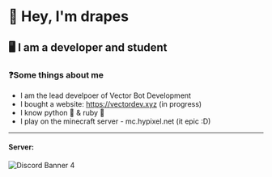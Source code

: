 # 👋 Hey, I'm drapes
## 🖥️ I am a developer and student
 
### ❓Some things about me
- I am the lead develpoer of Vector Bot Development 
- I bought a website: https://vectordev.xyz (in progress)
- I know python 🐍 & ruby 💎
- I play on the minecraft server - mc.hypixel.net (it epic :D)

---

#### Server:

<img src="https://discordapp.com/api/guilds/764592577575911434/widget.png?style=banner4" alt="Discord Banner 4"/>

